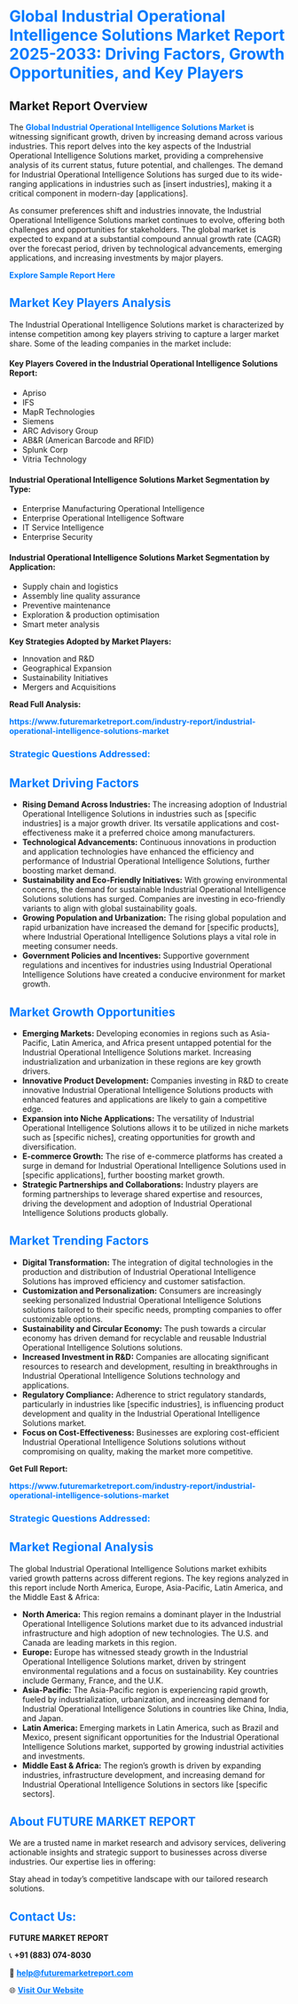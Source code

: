 <h1 style="color: #007BFF;">Global Industrial Operational Intelligence Solutions Market Report 2025-2033: Driving Factors, Growth Opportunities, and Key Players</h1>

<section id="overview">
<h2>Market Report Overview</h2>
<p>The <a href="https://www.futuremarketreport.com/industry-report/industrial-operational-intelligence-solutions-market" style="color: #007BFF; text-decoration: none;"><strong>Global Industrial Operational Intelligence Solutions Market</strong></a> is witnessing significant growth, driven by increasing demand across various industries. This report delves into the key aspects of the Industrial Operational Intelligence Solutions market, providing a comprehensive analysis of its current status, future potential, and challenges. The demand for Industrial Operational Intelligence Solutions has surged due to its wide-ranging applications in industries such as [insert industries], making it a critical component in modern-day [applications].</p>
<p>As consumer preferences shift and industries innovate, the Industrial Operational Intelligence Solutions market continues to evolve, offering both challenges and opportunities for stakeholders. The global market is expected to expand at a substantial compound annual growth rate (CAGR) over the forecast period, driven by technological advancements, emerging applications, and increasing investments by major players.</p>
</section>

<section id="overview">
<p><a href="https://www.futuremarketreport.com/request-sample/reportId=63257" style="color: #007BFF; text-decoration: none;"><strong>Explore Sample Report Here</strong></a></p>
</section>

<section id="key-players">
<h2 style="color: #007BFF;">Market Key Players Analysis</h2>
<p>The Industrial Operational Intelligence Solutions market is characterized by intense competition among key players striving to capture a larger market share. Some of the leading companies in the market include:</p>
<h4>Key Players Covered in the Industrial Operational Intelligence Solutions Report:</h4>
<ul><li>Apriso</li><li>IFS</li><li>MapR Technologies</li><li>Siemens</li><li>ARC Advisory Group</li><li>AB&amp;R (American Barcode and RFID)</li><li>Splunk Corp</li><li>Vitria Technology</li></ul>
<h4>Industrial Operational Intelligence Solutions Market Segmentation by Type:</h4>
<ul><li>Enterprise Manufacturing Operational Intelligence</li><li>Enterprise Operational Intelligence Software</li><li>IT Service Intelligence</li><li>Enterprise Security</li></ul>

<h4>Industrial Operational Intelligence Solutions Market Segmentation by Application:</h4>
<ul><li>Supply chain and logistics</li><li>Assembly line quality assurance</li><li>Preventive maintenance</li><li>Exploration &amp; production optimisation</li><li>Smart meter analysis</li></ul>
<p><strong>Key Strategies Adopted by Market Players:</strong></p>
<ul>
<li>Innovation and R&D</li>
<li>Geographical Expansion</li>
<li>Sustainability Initiatives</li>
<li>Mergers and Acquisitions</li>
</ul>
</section>

<section>
<p><strong>Read Full Analysis: </strong></p><a href="https://www.futuremarketreport.com/industry-report/industrial-operational-intelligence-solutions-market" style="color: #007BFF; text-decoration: none;"><strong>https://www.futuremarketreport.com/industry-report/industrial-operational-intelligence-solutions-market</strong></a>
<h3 style="color: #007BFF;">Strategic Questions Addressed:</h3>
</section>

<section id="driving-factors">
<h2 style="color: #007BFF;">Market Driving Factors</h2>
<ul>
<li><strong>Rising Demand Across Industries:</strong> The increasing adoption of Industrial Operational Intelligence Solutions in industries such as [specific industries] is a major growth driver. Its versatile applications and cost-effectiveness make it a preferred choice among manufacturers.</li>
<li><strong>Technological Advancements:</strong> Continuous innovations in production and application technologies have enhanced the efficiency and performance of Industrial Operational Intelligence Solutions, further boosting market demand.</li>
<li><strong>Sustainability and Eco-Friendly Initiatives:</strong> With growing environmental concerns, the demand for sustainable Industrial Operational Intelligence Solutions solutions has surged. Companies are investing in eco-friendly variants to align with global sustainability goals.</li>
<li><strong>Growing Population and Urbanization:</strong> The rising global population and rapid urbanization have increased the demand for [specific products], where Industrial Operational Intelligence Solutions plays a vital role in meeting consumer needs.</li>
<li><strong>Government Policies and Incentives:</strong> Supportive government regulations and incentives for industries using Industrial Operational Intelligence Solutions have created a conducive environment for market growth.</li>
</ul>
</section>

<section id="growth-opportunities">
<h2 style="color: #007BFF;">Market Growth Opportunities</h2>
<ul>
<li><strong>Emerging Markets:</strong> Developing economies in regions such as Asia-Pacific, Latin America, and Africa present untapped potential for the Industrial Operational Intelligence Solutions market. Increasing industrialization and urbanization in these regions are key growth drivers.</li>
<li><strong>Innovative Product Development:</strong> Companies investing in R&D to create innovative Industrial Operational Intelligence Solutions products with enhanced features and applications are likely to gain a competitive edge.</li>
<li><strong>Expansion into Niche Applications:</strong> The versatility of Industrial Operational Intelligence Solutions allows it to be utilized in niche markets such as [specific niches], creating opportunities for growth and diversification.</li>
<li><strong>E-commerce Growth:</strong> The rise of e-commerce platforms has created a surge in demand for Industrial Operational Intelligence Solutions used in [specific applications], further boosting market growth.</li>
<li><strong>Strategic Partnerships and Collaborations:</strong> Industry players are forming partnerships to leverage shared expertise and resources, driving the development and adoption of Industrial Operational Intelligence Solutions products globally.</li>
</ul>
</section>

<section id="trending-factors">
<h2 style="color: #007BFF;">Market Trending Factors</h2>
<ul>
<li><strong>Digital Transformation:</strong> The integration of digital technologies in the production and distribution of Industrial Operational Intelligence Solutions has improved efficiency and customer satisfaction.</li>
<li><strong>Customization and Personalization:</strong> Consumers are increasingly seeking personalized Industrial Operational Intelligence Solutions solutions tailored to their specific needs, prompting companies to offer customizable options.</li>
<li><strong>Sustainability and Circular Economy:</strong> The push towards a circular economy has driven demand for recyclable and reusable Industrial Operational Intelligence Solutions solutions.</li>
<li><strong>Increased Investment in R&D:</strong> Companies are allocating significant resources to research and development, resulting in breakthroughs in Industrial Operational Intelligence Solutions technology and applications.</li>
<li><strong>Regulatory Compliance:</strong> Adherence to strict regulatory standards, particularly in industries like [specific industries], is influencing product development and quality in the Industrial Operational Intelligence Solutions market.</li>
<li><strong>Focus on Cost-Effectiveness:</strong> Businesses are exploring cost-efficient Industrial Operational Intelligence Solutions solutions without compromising on quality, making the market more competitive.</li>
</ul>
</section>

<section>
<p><strong>Get Full Report: </strong></p><a href="https://www.futuremarketreport.com/industry-report/industrial-operational-intelligence-solutions-market" style="color: #007BFF; text-decoration: none;"><strong>https://www.futuremarketreport.com/industry-report/industrial-operational-intelligence-solutions-market</strong></a>
<h3 style="color: #007BFF;">Strategic Questions Addressed:</h3>
</section>


<section id="regional-analysis">
<h2 style="color: #007BFF;">Market Regional Analysis</h2>
<p>The global Industrial Operational Intelligence Solutions market exhibits varied growth patterns across different regions. The key regions analyzed in this report include North America, Europe, Asia-Pacific, Latin America, and the Middle East & Africa:</p>
<ul>
<li><strong>North America:</strong> This region remains a dominant player in the Industrial Operational Intelligence Solutions market due to its advanced industrial infrastructure and high adoption of new technologies. The U.S. and Canada are leading markets in this region.</li>
<li><strong>Europe:</strong> Europe has witnessed steady growth in the Industrial Operational Intelligence Solutions market, driven by stringent environmental regulations and a focus on sustainability. Key countries include Germany, France, and the U.K.</li>
<li><strong>Asia-Pacific:</strong> The Asia-Pacific region is experiencing rapid growth, fueled by industrialization, urbanization, and increasing demand for Industrial Operational Intelligence Solutions in countries like China, India, and Japan.</li>
<li><strong>Latin America:</strong> Emerging markets in Latin America, such as Brazil and Mexico, present significant opportunities for the Industrial Operational Intelligence Solutions market, supported by growing industrial activities and investments.</li>
<li><strong>Middle East & Africa:</strong> The region’s growth is driven by expanding industries, infrastructure development, and increasing demand for Industrial Operational Intelligence Solutions in sectors like [specific sectors].</li>
</ul>
</section>

<footer>
<h2 style="color: #007BFF;">About FUTURE MARKET REPORT</h2>
<p>We are a trusted name in market research and advisory services, delivering actionable insights and strategic support to businesses across diverse industries. Our expertise lies in offering:</p>

<p>Stay ahead in today’s competitive landscape with our tailored research solutions.</p>

<h2 style="color: #007BFF;">Contact Us:</h2>
<p><strong>FUTURE MARKET REPORT</strong></p>
<p>📞 <strong>+91 (883) 074-8030</strong></p>
<p>📧 <strong><a href="mailto:help@futuremarketreport.com" style="color: #007BFF;">help@futuremarketreport.com</a></strong></p>
<p>🌐 <strong><a href="https://www.futuremarketreport.com/" style="color: #007BFF;">Visit Our Website</a></strong></p>
</footer>